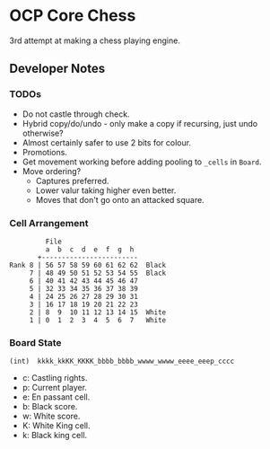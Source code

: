# OCP Core Chess

3rd attempt at making a chess playing engine.

## Developer Notes

### TODOs

- Do not castle through check.
- Hybrid copy/do/undo - only make a copy if recursing, just undo otherwise?
- Almost certainly safer to use 2 bits for colour.
- Promotions.
- Get movement working before adding pooling to `_cells` in `Board`.
- Move ordering?
  - Captures preferred. 
  - Lower valur taking higher even better.
  - Moves that don't go onto an attacked square.

### Cell Arrangement

```
         File
         a  b  c  d  e  f  g  h
       +------------------------
Rank 8 | 56 57 58 59 60 61 62 62  Black
     7 | 48 49 50 51 52 53 54 55  Black
     6 | 40 41 42 43 44 45 46 47
     5 | 32 33 34 35 36 37 38 39
     4 | 24 25 26 27 28 29 30 31
     3 | 16 17 18 19 20 21 22 23
     2 | 8  9  10 11 12 13 14 15  White
     1 | 0  1  2  3  4  5  6  7   White
```

### Board State

```
(int)  kkkk_kkKK_KKKK_bbbb_bbbb_wwww_wwww_eeee_eeep_cccc
```

- c: Castling rights.
- p: Current player.
- e: En passant cell.
- b: Black score.
- w: White score.
- K: White King cell.
- k: Black king cell.